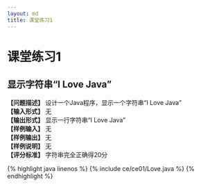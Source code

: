 ```yaml
---
layout: md
title: 课堂练习1
---
```


<h1>课堂练习1</h1>

## 显示字符串“I Love Java” 
**【问题描述】** 
设计一个Java程序，显示一个字符串“I Love Java”   
**【输入形式】**
无  
**【输出形式】**
显示一行字符串“I Love Java”  
**【样例输入】**
无  
**【样例输出】**
无  
**【样例说明】**
无  
**【评分标准】**
字符串完全正确得20分  

{% highlight java linenos %}
{% include ce/ce01/Love.java %}
{% endhighlight %}
